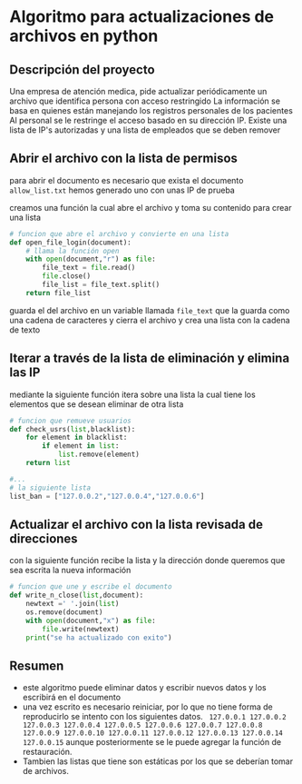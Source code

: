 # Algoritmo para actualizaciones de archivos en python

## Descripción del proyecto
Una empresa de atención medica, pide actualizar periódicamente un archivo que identifica persona con acceso restringido
La información se basa en quienes están manejando los registros personales de los pacientes
Al personal se le restringe el acceso basado en su dirección IP.
Existe una lista de IP's autorizadas y una lista de empleados que se deben remover
## Abrir el archivo con la lista de permisos
para abrir el documento es necesario que exista el documento `allow_list.txt` hemos generado uno con unas IP de prueba

creamos una función la cual abre el archivo y toma su contenido para crear una lista

```python
# funcion que abre el archivo y convierte en una lista
def open_file_login(document):
    # llama la función open
    with open(document,"r") as file:
        file_text = file.read()
        file.close()
        file_list = file_text.split()
    return file_list
```

guarda el del archivo en un variable llamada `file_text` que la guarda como una cadena de caracteres y cierra el archivo y crea una lista con la cadena de texto

## Iterar a través de la lista de eliminación y elimina las IP
mediante la siguiente función itera sobre una lista la cual tiene los elementos que se desean eliminar de otra lista

```python
# funcion que remueve usuarios
def check_usrs(list,blacklist):
    for element in blacklist:
        if element in list:
            list.remove(element)
    return list

#...
# la siguiente lista 
list_ban = ["127.0.0.2","127.0.0.4","127.0.0.6"]

```

## Actualizar el archivo con la lista revisada de direcciones

con la siguiente función recibe la lista y la dirección donde queremos que sea escrita la nueva información

```python
# funcion que une y escribe el documento
def write_n_close(list,document):
    newtext =' '.join(list)
    os.remove(document)
    with open(document,"x") as file:
        file.write(newtext)
    print("se ha actualizado con exito")
```

## Resumen

- este algoritmo puede eliminar datos y escribir nuevos datos y los escribirá en el documento
- una vez escrito es necesario reiniciar, por lo que no tiene forma de reproducirlo se intento con los siguientes datos.
` 127.0.0.1 127.0.0.2 127.0.0.3 127.0.0.4 127.0.0.5 127.0.0.6 127.0.0.7 127.0.0.8 127.0.0.9 127.0.0.10 127.0.0.11 127.0.0.12 127.0.0.13 127.0.0.14 127.0.0.15`
aunque posteriormente se le puede agregar la función de restauración.
- Tambien las listas que tiene son estáticas por los que se deberían tomar de archivos.